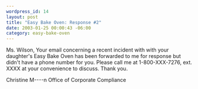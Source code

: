 ```yaml
--- 
wordpress_id: 14
layout: post
title: "Easy Bake Oven: Response #2"
date: 2003-01-25 00:00:43 -06:00
category: easy-bake-oven
---
```

Ms. Wilson, Your email concerning a recent incident with with your daughter's Easy Bake Oven has been forwarded to me for response but didn't have a phone number for you. Please call me at 1-800-XXX-7276, ext.
XXXX at your convenience to discuss. Thank you.

Christine M----n
Office of Corporate Compliance
